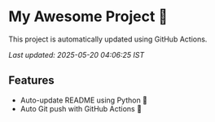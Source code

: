 # My Awesome Project 🚀

This project is automatically updated using GitHub Actions.

_Last updated: 2025-05-20 04:06:25 IST_

## Features
- Auto-update README using Python 🐍
- Auto Git push with GitHub Actions 🤖
